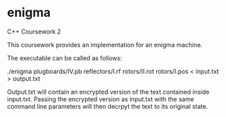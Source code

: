 # enigma
C++ Coursework 2

This coursework provides an implementation for an enigma machine. 

The executable can be called as follows:

./enigma plugboards/IV.pb reflectors/I.rf rotors/II.rot rotors/I.pos < input.txt > output.txt

Output.txt will contain an encrypted version of the text contained inside input.txt. Passing the encrypted version as 
input.txt with the same command line parameters will then decrpyt the text to its original state.
